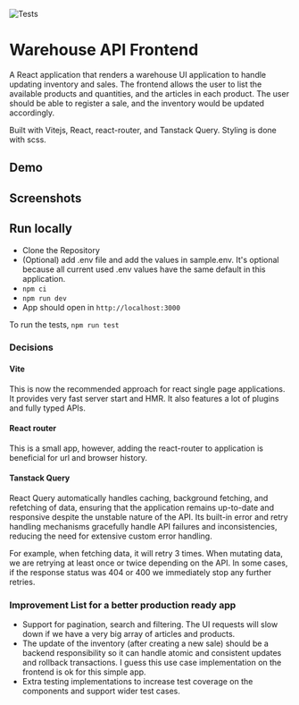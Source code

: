 ![Tests](https://github.com/abbathaw/warehouse-app/actions/workflows/test.yml/badge.svg)

# Warehouse API Frontend

A React application that renders a warehouse UI application to handle updating inventory and sales. The frontend allows the user to list the available products and quantities, and the articles in each product. The user should be able to register a sale, and the inventory would be updated accordingly.

Built with Vitejs, React, react-router, and Tanstack Query. Styling is done with scss.

## Demo

## Screenshots

## Run locally

- Clone the Repository
- (Optional) add .env file and add the values in sample.env. It's optional because all current used .env values have the same default in this application.
- `npm ci`
- `npm run dev`
- App should open in `http://localhost:3000`

To run the tests, `npm run test`

### Decisions

#### Vite

This is now the recommended approach for react single page applications. It provides very fast server start and HMR. It also features a lot of plugins and fully typed APIs.

#### React router

This is a small app, however, adding the react-router to application is beneficial for url and browser history.

#### Tanstack Query

React Query automatically handles caching, background fetching, and refetching of data, ensuring that the application remains up-to-date and responsive despite the unstable nature of the API. Its built-in error and retry handling mechanisms gracefully handle API failures and inconsistencies, reducing the need for extensive custom error handling.

For example, when fetching data, it will retry 3 times. When mutating data, we are retrying at least once or twice depending on the API. In some cases, if the response status was 404 or 400 we immediately stop any further retries.

### Improvement List for a better production ready app

- Support for pagination, search and filtering. The UI requests will slow down if we have a very big array of articles and products.
- The update of the inventory (after creating a new sale) should be a backend responsibility so it can handle atomic and consistent updates and rollback transactions. I guess this use case implementation on the frontend is ok for this simple app.
- Extra testing implementations to increase test coverage on the components and support wider test cases.
